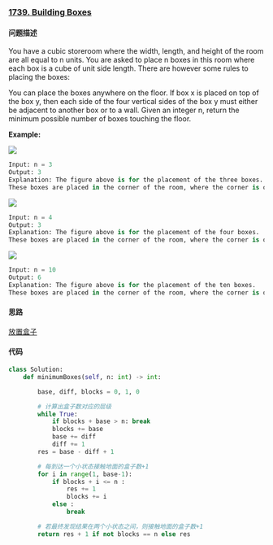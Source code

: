 ### [1739. Building Boxes](https://leetcode-cn.com/problems/building-boxes/)

#### 问题描述
You have a cubic storeroom where the width, length, and height of the room are all equal to n units. You are asked to place n boxes in this room where each box is a cube of unit side length. There are however some rules to placing the boxes:

You can place the boxes anywhere on the floor.
If box x is placed on top of the box y, then each side of the four vertical sides of the box y must either be adjacent to another box or to a wall.
Given an integer n, return the minimum possible number of boxes touching the floor.

**Example:**

![](http://markdown.diobrando0825.cn/2021-02-06-042650.png)
```python
Input: n = 3
Output: 3
Explanation: The figure above is for the placement of the three boxes.
These boxes are placed in the corner of the room, where the corner is on the left side.
```
![](http://markdown.diobrando0825.cn/2021-02-06-042747.png)
```python
Input: n = 4
Output: 3
Explanation: The figure above is for the placement of the four boxes.
These boxes are placed in the corner of the room, where the corner is on the left side.
```
![](http://markdown.diobrando0825.cn/2021-02-06-042737.png)
```python
Input: n = 10
Output: 6
Explanation: The figure above is for the placement of the ten boxes.
These boxes are placed in the corner of the room, where the corner is on the back side.
```

#### 思路
[放置盒子](https://leetcode-cn.com/problems/building-boxes/solution/yi-kan-jiu-dong-fang-zhi-he-zi-python-by-zmxw/)

#### 代码

```python
class Solution:
    def minimumBoxes(self, n: int) -> int:

        base, diff, blocks = 0, 1, 0

        # 计算出盒子数对应的层级
        while True:
            if blocks + base > n: break
            blocks += base
            base += diff
            diff += 1
        res = base - diff + 1

        # 每到达一个小状态接触地面的盒子数+1
        for i in range(1, base-1):
            if blocks + i <= n :
                res += 1
                blocks += i
            else :
                break

        # 若最终发现结果在两个小状态之间，则接触地面的盒子数+1
        return res + 1 if not blocks == n else res
```